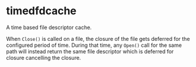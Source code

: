 timedfdcache
============

A time based file descriptor cache.

When `Close()` is called on a file, the closure of the file gets deferred for the configured period of time.
During that time, any `Open()` call for the same path will instead return the same file descriptor which is deferred for
closure cancelling the closure.
